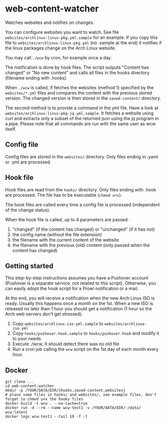 # web-content-watcher
Watches websites and notifies on changes.

You can configure websites you want to watch. See file `websites/archlinux-linux-pkg.yml.sample` for an example. If you copy this file to `websites/archlinux-linux-pkg.yml` (no .sample at the end) it notifies if the linux packages change on the Arch Linux website.

You may call `./wcw` by cron, for example once a day.

The notification is done by hook files. The script outputs "Content has changed" or "No new content" and calls all files in the hooks directory (filename ending with .hooks).

When `./wcw` is called, if fetches the websites (method 1) specified by the `websites/*.yml` files and compares the content with the previous stored version. The changed version is then stored in the `saved-content/` directory.

The second method is to provide a command in the yml file. Have a look at `websites/archlinux-linux-pkg-jq.yml.sample`.
It fetches a website using curl and extracts only a subset of the returned json using the jq program in a pipe. Please note that all commands are run with the same user as wcw itself.

## Config file

Config files are stored in the `websites/` directory. Only files ending in .yaml or .yml are processed.



## Hook file

Hook files are read from the `hooks/` directory. Only files ending with .hook are processed.
The file has to be executable (`chmod u+x`).

The hook files are called every time a config file is processed (independent of the change status).

When the hook file is called, up to 4 parameters are passed:

1. "changed" (if the content has changed) or "unchanged" (if it has not)
2. the config name (without the file extension)
3. the filename with the current content of the website
4. the filename with the previous (old) content (only passed when the content has changed)


## Getting started ##

This step-by-step instructions assumes you have a Pushover account (Pushover is a separate service, not related to this script). Otherwise, you can easily adopt the hook script for a Prowl notification or a mail.

At the end, you will receive a notification when the new Arch Linux ISO is ready. Usually this happens once a month on the 1st. When a new ISO is released no later than 1 hour you should get a notification (1 hour so the Arch web servers don't get stressed).

1. Copy `websites/archlinux-iso.yml.sample` to `websites/archlinux-iso.yml`
2. Copy `hooks/pushover.hook.sample` to `hooks/pushover.hook` and modify it to your needs
3. Execute ./wcw, it should detect there was no old file
4. Run a cron job calling the `wcw` script on the 1st day of each month every hour.


## Docker ##

```
git clone ...
cd web-content-watcher
mkdir -p /YOUR/DATA/DIR/{hooks,saved-content,websites}
# place some files in hooks/ and websites/, see example files, don't forget to chmod u+x the hooks files
docker build -t wcw . --no-cache=true
docker run -d --rm --name wcw-test1 -v /YOUR/DATA/DIR/:/data/ wcw:latest
docker logs wcw-test1 --tail 10 -f -t
```

